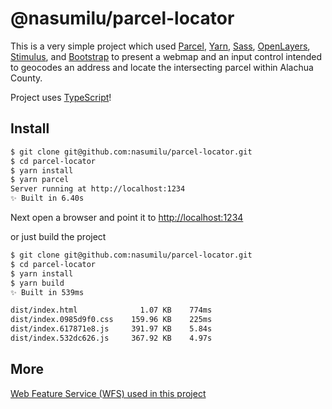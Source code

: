 # @nasumilu/parcel-locator

This is a very simple project which used [Parcel][1], [Yarn][2], [Sass][3], [OpenLayers][4], 
[Stimulus][5], and [Bootstrap][6] to present a webmap and an input control intended to geocodes
an address and locate the intersecting parcel within Alachua County.

Project uses [TypeScript][7]!

## Install

```sh
$ git clone git@github.com:nasumilu/parcel-locator.git
$ cd parcel-locator
$ yarn install
$ yarn parcel
Server running at http://localhost:1234
✨ Built in 6.40s
```
Next open a browser and point it to [http://localhost:1234](http://localhost:1234)


or just build the project

```sh
$ git clone git@github.com:nasumilu/parcel-locator.git
$ cd parcel-locator
$ yarn install
$ yarn build
✨ Built in 539ms

dist/index.html              1.07 KB    774ms
dist/index.0985d9f0.css    159.96 KB    225ms
dist/index.617871e8.js     391.97 KB    5.84s
dist/index.532dc626.js     367.92 KB    4.97s
```

## More

[Web Feature Service (WFS) used in this project](./docs/wfs.md)


[1]: https://parceljs.org/
[2]: https://yarnpkg.com/
[3]: https://sass-lang.com/
[4]: https://openlayers.org/
[5]: https://stimulus.hotwired.dev/
[6]: https://getbootstrap.com/
[7]: https://www.typescriptlang.org/